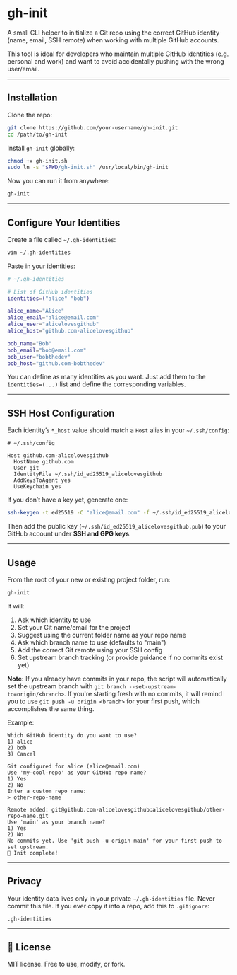 # gh-init

A small CLI helper to initialize a Git repo using the correct GitHub identity (name, email, SSH remote) when working with multiple GitHub accounts.

This tool is ideal for developers who maintain multiple GitHub identities (e.g. personal and work) and want to avoid accidentally pushing with the wrong user/email.

---

## Installation

Clone the repo:

```bash
git clone https://github.com/your-username/gh-init.git
cd /path/to/gh-init
```

Install `gh-init` globally:

```bash
chmod +x gh-init.sh
sudo ln -s "$PWD/gh-init.sh" /usr/local/bin/gh-init
```

Now you can run it from anywhere:

```bash
gh-init
```

---

## Configure Your Identities

Create a file called `~/.gh-identities`:

```bash
vim ~/.gh-identities
```

Paste in your identities:

```bash
# ~/.gh-identities

# List of GitHub identities
identities=("alice" "bob")

alice_name="Alice"
alice_email="alice@email.com"
alice_user="alicelovesgithub"
alice_host="github.com-alicelovesgithub"

bob_name="Bob"
bob_email="bob@email.com"
bob_user="bobthedev"
bob_host="github.com-bobthedev"
```

You can define as many identities as you want. Just add them to the `identities=(...)` list and define the corresponding variables.

---

## SSH Host Configuration

Each identity’s `*_host` value should match a `Host` alias in your `~/.ssh/config`:

```ssh
# ~/.ssh/config

Host github.com-alicelovesgithub
  HostName github.com
  User git
  IdentityFile ~/.ssh/id_ed25519_alicelovesgithub
  AddKeysToAgent yes
  UseKeychain yes
```

If you don’t have a key yet, generate one:

```bash
ssh-keygen -t ed25519 -C "alice@email.com" -f ~/.ssh/id_ed25519_alicelovesgithub
```

Then add the public key (`~/.ssh/id_ed25519_alicelovesgithub.pub`) to your GitHub account under **SSH and GPG keys**.

---

## Usage

From the root of your new or existing project folder, run:

```bash
gh-init
```

It will:

1. Ask which identity to use
2. Set your Git name/email for the project
3. Suggest using the current folder name as your repo name
4. Ask which branch name to use (defaults to "main")
5. Add the correct Git remote using your SSH config
6. Set upstream branch tracking (or provide guidance if no commits exist yet)

**Note:** If you already have commits in your repo, the script will automatically set the upstream branch with `git branch --set-upstream-to=origin/<branch>`. If you're starting fresh with no commits, it will remind you to use `git push -u origin <branch>` for your first push, which accomplishes the same thing.

Example:

```
Which GitHub identity do you want to use?
1) alice
2) bob
3) Cancel

Git configured for alice (alice@email.com)
Use 'my-cool-repo' as your GitHub repo name?
1) Yes
2) No
Enter a custom repo name:
> other-repo-name

Remote added: git@github.com-alicelovesgithub:alicelovesgithub/other-repo-name.git
Use 'main' as your branch name?
1) Yes
2) No
No commits yet. Use 'git push -u origin main' for your first push to set upstream.
🎉 Init complete!
```

---

## Privacy

Your identity data lives only in your private `~/.gh-identities` file. Never commit this file. If you ever copy it into a repo, add this to `.gitignore`:

```
.gh-identities
```

---

## 📄 License

MIT license. Free to use, modify, or fork.
